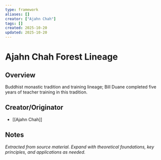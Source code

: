 ```yaml
---
type: framework
aliases: []
creator: ["Ajahn Chah"]
tags: []
created: 2025-10-20
updated: 2025-10-20
---
```


# Ajahn Chah Forest Lineage

## Overview

Buddhist monastic tradition and training lineage; Bill Duane completed five years of teacher training in this tradition.

## Creator/Originator

- [[Ajahn Chah]]

## Notes

*Extracted from source material. Expand with theoretical foundations, key principles, and applications as needed.*
